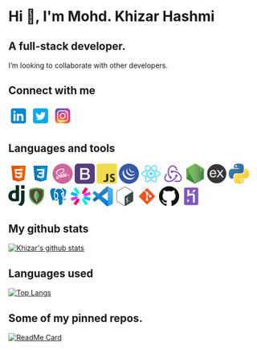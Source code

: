 # Hi 👋, I'm Mohd. Khizar Hashmi

## A full-stack developer.
I’m looking to collaborate with other developers.

## Connect with me
[<img src="./images/linkedin.png" alt="twitter"/>](https://www.linkedin.com/in/khizarhashmi119/)
[<img src="./images/twitter.png" alt="linkedin"/>](https://twitter.com/khizarhashmi119)
[<img src="./images/instagram.png" alt="instagram"/>](https://www.instagram.com/khizarhashmi119/)

## Languages and tools
![HTML5](./images/html5.png)
![CSS3](./images/css3.png)
![SASS](./images/sass.png)
![Bootstrap](./images/bootstrap.png)
![Javascript/ES6+](./images/javascript.png)
![JQuery](./images/jquery.png)
![React](./images/react.png)
![Redux](./images/redux.png)
![Node.js](./images/nodejs.png)
![Express.js](./images/expressjs.png)
![Python](./images/python.png)
![Django](./images/django.png)
![MongoDB](./images/mongodb.png)
![PostgreSQL](./images/postgresql.png)
![JWT](./images/jwt.png)
![VScode](./images/vscode.png)
![Bash-shell](./images/bash-shell.png)
![Git](./images/git.png)
![Github](./images/github.png)
![Heroku](./images/heroku.png)

## My github stats

[![Khizar's github stats](https://github-readme-stats-mocha-gamma.vercel.app/api?username=khizarhashmi119&show_icons=true&theme=dark)](https://github.com/Khizarhashmi119/github-readme-stats)

## Languages used

[![Top Langs](https://github-readme-stats-mocha-gamma.vercel.app/api/top-langs/?username=khizarhashmi119&layout=compact&theme=dark)](https://github.com/Khizarhashmi119/github-readme-stats)

## Some of my pinned repos.

[![ReadMe Card](https://github-readme-stats-mocha-gamma.vercel.app/api/pin/?username=khizarhashmi119&repo=portfolio&theme=dark)](https://github.com/Khizarhashmi119/portfolio)

